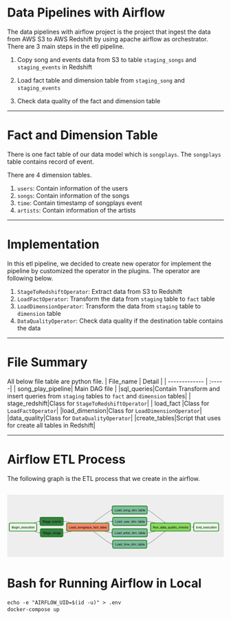 # Data Pipelines with Airflow

The data pipelines with airflow project is the project that ingest the data from AWS S3 to AWS Redshift by using apache airflow as orchestrator. There are 3 main steps in the etl pipeline.

1. Copy song and events data from S3 to table `staging_songs` and `staging_events` in Redshift

2. Load fact table and dimension table from `staging_song` and `staging_events`

3. Check data quality of the fact and dimension table
---
# Fact and Dimension Table
There is one fact table of our data model which is `songplays`. The `songplays` table contains record of event.

There are 4 dimension tables.

1. `users`: Contain information of the users
2. `songs`: Contain information of the songs
3. `time`: Contain timestamp of songplays event
4. `artists`: Contain information of the artists

---
# Implementation
In this etl pipeline, we decided to create new operator for implement the pipeline by customized the operator in the plugins. The operator are following below.

1. `StageToRedshiftOperator`: Extract data from S3 to Redshift
2. `LoadFactOperator`: Transform the data from `staging` table to `fact` table
3. `LoadDimensionOperator`: Transform the data from `staging` table to `dimension` table
4. `DataQualityOperator`: Check data quality if the destination table contains the data 

---
# File Summary
All below file table are python file.
| File_name      | Detail   |
| ------------- | :-----|
| song_play_pipeline| Main DAG file |
|sql_queries|Contain Transform and insert queries from `staging` tables to `fact` and `dimension` tables|
| stage_redshift|Class for `StageToRedshiftOperator`|
| load_fact |Class for `LoadFactOperator`|
|load_dimension|Class for `LoadDimensionOperator`|
|data_quality|Class for `DataQualityOperator`|
|create_tables|Script that uses for create all tables in Redshift|

---
# Airflow ETL Process

The following graph is the ETL process that we create in the airflow.

![alt text](./image/airflow_graph.png)
---
# Bash for Running Airflow in Local
```
echo -e "AIRFLOW_UID=$(id -u)" > .env
docker-compose up
```